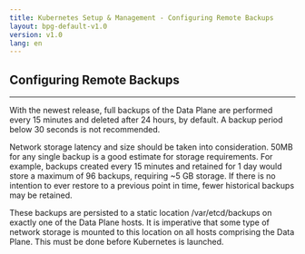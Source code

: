 ```yaml
---
title: Kubernetes Setup & Management - Configuring Remote Backups
layout: bpg-default-v1.0
version: v1.0
lang: en
---
```


## Configuring Remote Backups
---
With the newest release, full backups of the Data Plane are performed every 15 minutes and deleted after 24 hours, by default. A backup period below 30 seconds is not recommended.

Network storage latency and size should be taken into consideration. 50MB for any single backup is a good estimate for storage requirements. For example, backups created every 15 minutes and retained for 1 day would store a maximum of 96 backups, requiring ~5 GB storage. If there is no intention to ever restore to a previous point in time, fewer historical backups may be retained.

These backups are persisted to a static location /var/etcd/backups on exactly one of the Data Plane hosts. It is imperative that some type of network storage is mounted to this location on all hosts comprising the Data Plane. This must be done before Kubernetes is launched.


